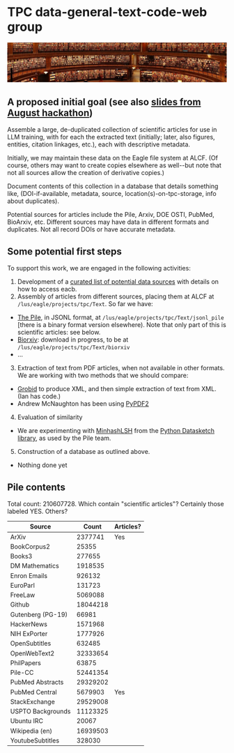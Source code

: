 # TPC data-general-text-code-web group

![Image showing a lot of books](books.png)

## A proposed initial goal (see also [slides from August hackathon](https://anl.app.box.com/s/qryy4sdsvd5joytulvkivetro19s72hy/file/1276828321799))

Assemble a large, de-duplicated collection of scientific articles for use in LLM training, with for each the extracted text (initially; later, also figures, entities, citation linkages, etc.), each with descriptive metadata.

Initially, we may maintain these data on the Eagle file system at ALCF. (Of course, others may want to create copies elsewhere as well--but note that not all sources allow the creation of derivative copies.)

Document contents of this collection in a database that details something like, (DOI-if-available, metadata, source, location(s)-on-tpc-storage, info about duplicates).

Potential sources for articles include the Pile, Arxiv, DOE OSTI, PubMed, BioArxiv, etc. Different sources may have data in different formats and duplicates. Not all record DOIs or have accurate metadata. 

## Some potential first steps

To support this work, we are engaged in the following activities:

1. Development of a [curated list of potential data sources](https://docs.google.com/spreadsheets/d/1cGTAsrWMd2pLtYEi8W432SODt6RVM14YJPEsPhvq6uA/edit#gid=0) with details on how to access eacb.
2. Assembly of articles from different sources, placing them at ALCF at `/lus/eagle/projects/tpc/Text`. So far we have:
  * [The Pile](https://pile.eleuther.ai), in JSONL format, at `/lus/eagle/projects/tpc/Text/jsonl_pile` [there is a binary format version elsewhere). Note that only part of this is scientific articles: see below.
  * [Biorxiv](https://www.biorxiv.org/tdm): download in progress, to be at `/lus/eagle/projects/tpc/Text/biorxiv`
  * ...
3. Extraction of text from PDF articles, when not available in other formats. We are working with two methods that we should compare:
  * [Grobid](https://grobid.readthedocs.io/en/latest/) to produce XML, and then simple extraction of text from XML. (Ian has code.)
  * Andrew McNaughton has been using [PyPDF2](https://pypi.org/project/PyPDF2/)
4. Evaluation of similarity
  * We are experimenting with [MinhashLSH](https://ekzhu.com/datasketch/lsh.html) from the [Python Datasketch library](https://github.com/ekzhu/datasketch), as used by the Pile team. 
5. Construction of a database as outlined above.
  * Nothing done yet


## Pile contents

Total count: 210607728. Which contain "scientific articles"? Certainly those labeled YES. Others?

| Source | Count | Articles? |
| --- | --- | --- |
| ArXiv             | 2377741 | Yes |
| BookCorpus2       | 25355 | |
| Books3            | 277655 | |
| DM Mathematics    | 1918535 | |
| Enron Emails      | 926132 | |
| EuroParl          | 131723 | |
| FreeLaw           | 5069088 | |
| Github            | 18044218 | |
| Gutenberg (PG-19) | 66981 | |
| HackerNews        | 1571968 | |
| NIH ExPorter      | 1777926 | |
| OpenSubtitles     | 632485 | |
| OpenWebText2      | 32333654 | |
| PhilPapers        | 63875 | |
| Pile-CC           | 52441354 | |
| PubMed Abstracts  | 29329202 | |
| PubMed Central    | 5679903 | Yes |
| StackExchange     | 29529008 | |
| USPTO Backgrounds | 11123325 | |
| Ubuntu IRC        | 20067 | |
| Wikipedia (en)    | 16939503 | |
| YoutubeSubtitles  | 328030 | |
